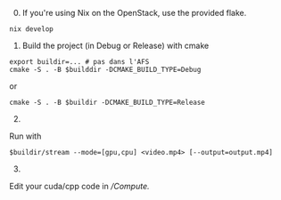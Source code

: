 0. If you're using Nix on the OpenStack, use the provided flake.

```
nix develop
```

1. Build the project (in Debug or Release) with cmake

```
export buildir=... # pas dans l'AFS
cmake -S . -B $builddir -DCMAKE_BUILD_TYPE=Debug
```

or

```
cmake -S . -B $buildir -DCMAKE_BUILD_TYPE=Release
```

2.
Run with

```
$buildir/stream --mode=[gpu,cpu] <video.mp4> [--output=output.mp4]
```

3.
Edit your cuda/cpp code in */Compute.*
